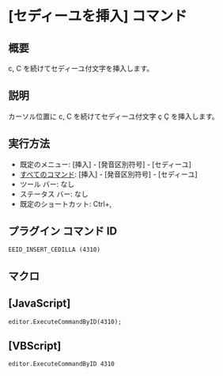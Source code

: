 # \[セディーユを挿入\] コマンド

## 概要

c, C を続けてセディーユ付文字を挿入します。

## 説明

カーソル位置に c, C を続けてセディーユ付文字 ç Ç を挿入します。

## 実行方法

- 既定のメニュー: \[挿入\] \- \[発音区別符号\] \- \[セディーユ\]
- [すべてのコマンド](../../glossary/allcommands): \[挿入\] \- \[発音区別符号\] \- \[セディーユ\]
- ツール バー: なし
- ステータス バー: なし
- 既定のショートカット: Ctrl+,

## プラグイン コマンド ID

```
EEID_INSERT_CEDILLA (4310)```

## マクロ

## \[JavaScript\]

```
editor.ExecuteCommandByID(4310);
```

## \[VBScript\]

```
editor.ExecuteCommandByID 4310
```

